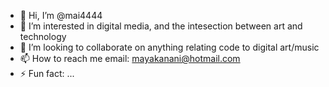 - 👋 Hi, I’m @mai4444
- 👀 I’m interested in digital media, and the intesection between art and technology
- 💞️ I’m looking to collaborate on anything relating code to digital art/music
- 📫 How to reach me email: mayakanani@hotmail.com
- ⚡ Fun fact: ...

<!---
mai4444/mai4444 is a ✨ special ✨ repository because its `README.md` (this file) appears on your GitHub profile.
You can click the Preview link to take a look at your changes.
--->
